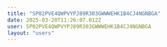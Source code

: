 ```yaml
---
title: "SP02PVE4QWPVYPJ89R303GWWWEHK1B4CJ4NGNBGA"
date: 2025-03-20T11:26:07.012Z
user: SP02PVE4QWPVYPJ89R303GWWWEHK1B4CJ4NGNBGA
layout: "users"
---
```

    